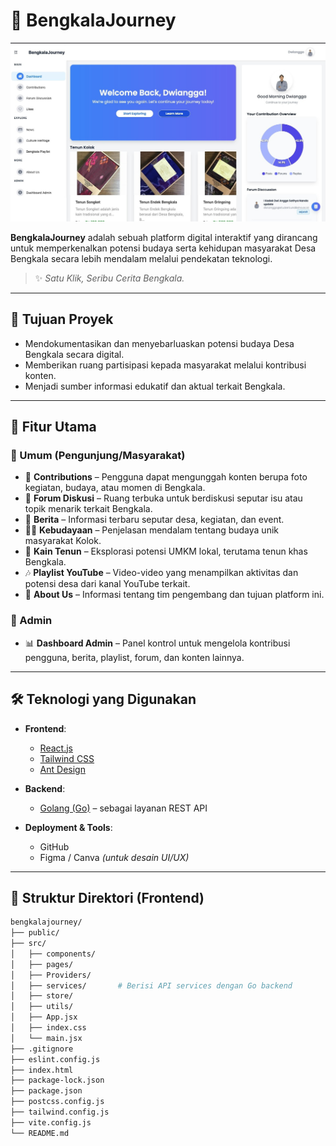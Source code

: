 # 🌿 BengkalaJourney

![BengkalaJourney Website Preview](./public/imgs/preview.jpeg) <!-- Ganti dengan path gambar screenshot website kamu -->

**BengkalaJourney** adalah sebuah platform digital interaktif yang dirancang untuk memperkenalkan potensi budaya serta kehidupan masyarakat Desa Bengkala secara lebih mendalam melalui pendekatan teknologi.

> ✨ _Satu Klik, Seribu Cerita Bengkala._

---

## 📌 Tujuan Proyek

- Mendokumentasikan dan menyebarluaskan potensi budaya Desa Bengkala secara digital.
- Memberikan ruang partisipasi kepada masyarakat melalui kontribusi konten.
- Menjadi sumber informasi edukatif dan aktual terkait Bengkala.

---

## 🚀 Fitur Utama

### 👥 Umum (Pengunjung/Masyarakat)

- 📸 **Contributions** – Pengguna dapat mengunggah konten berupa foto kegiatan, budaya, atau momen di Bengkala.
- 💬 **Forum Diskusi** – Ruang terbuka untuk berdiskusi seputar isu atau topik menarik terkait Bengkala.
- 📰 **Berita** – Informasi terbaru seputar desa, kegiatan, dan event.
- 🧏‍♂️ **Kebudayaan** – Penjelasan mendalam tentang budaya unik masyarakat Kolok.
- 🧵 **Kain Tenun** – Eksplorasi potensi UMKM lokal, terutama tenun khas Bengkala.
- 🎶 **Playlist YouTube** – Video-video yang menampilkan aktivitas dan potensi desa dari kanal YouTube terkait.
- 📄 **About Us** – Informasi tentang tim pengembang dan tujuan platform ini.

### 🔐 Admin

- 📊 **Dashboard Admin** – Panel kontrol untuk mengelola kontribusi pengguna, berita, playlist, forum, dan konten lainnya.

---

## 🛠️ Teknologi yang Digunakan

- **Frontend**:

  - [React.js](https://reactjs.org/)
  - [Tailwind CSS](https://tailwindcss.com/)
  - [Ant Design](https://ant.design/)

- **Backend**:

  - [Golang (Go)](https://golang.org/) – sebagai layanan REST API

- **Deployment & Tools**:
  - GitHub
  - Figma / Canva _(untuk desain UI/UX)_

---

## 📁 Struktur Direktori (Frontend)

```bash
bengkalajourney/
├── public/
├── src/
│   ├── components/
│   ├── pages/
│   ├── Providers/
│   ├── services/       # Berisi API services dengan Go backend
│   ├── store/
│   ├── utils/
│   ├── App.jsx
│   ├── index.css
│   └── main.jsx
├── .gitignore
├── eslint.config.js
├── index.html
├── package-lock.json
├── package.json
├── postcss.config.js
├── tailwind.config.js
├── vite.config.js
└── README.md
```
